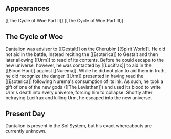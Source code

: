 ## Appearances
[[The Cycle of Woe Part II]]
[[The Cycle of Woe Part III]]

## The Cycle of Woe

Dantalion was advisor to [[Gestalt]] on the Cherubim [[Spirit World]]. He did not aid in the battle, instead reciting the [[Esoterica]] to Gestalt and then later allowing [[Urm]] to read of its contents. Before he could escape to the new universe, however, he was contacted by [[Lucifrax]] to aid in the [[Blood Hunt]] against [[Nurema]]. While he did not plan to aid them in truth, he did recognize the danger [[Urm]] presented in having read the [[Esoterica]] following Nurema's consumption of its ink. As such, he took a gift of one of the new gods ([[The Leviathan]]) and used its blood to write Urm's death into every universe, forcing him to collapse. Shortly after betraying Lucifrax and killing Urm, he escaped into the new universe.

## Present Day

Dantalion is present in the Sol System, but his exact whereabouts are currently unknown.